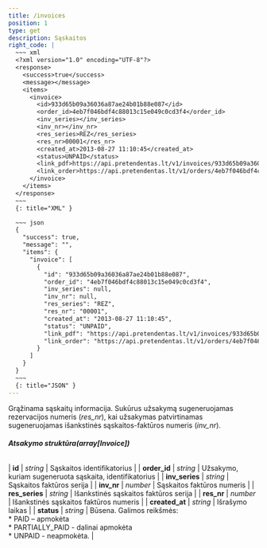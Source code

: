 ```yaml
---
title: /invoices
position: 1
type: get
description: Sąskaitos
right_code: |
  ~~~ xml
  <?xml version="1.0" encoding="UTF-8"?>
  <response>
    <success>true</success>
    <message></message>
    <items>
      <invoice>
        <id>933d65b09a36036a87ae24b01b88e087</id>
        <order_id>4eb7f046bdf4c88013c15e049c0cd3f4</order_id>
        <inv_series></inv_series>
        <inv_nr></inv_nr>
        <res_series>REZ</res_series>
        <res_nr>00001</res_nr>
        <created_at>2013-08-27 11:10:45</created_at>
        <status>UNPAID</status>
        <link_pdf>https://api.pretendentas.lt/v1/invoices/933d65b09a36036a87ae24b01b88e087/download</link_pdf>
        <link_order>https://api.pretendentas.lt/v1/orders/4eb7f046bdf4c88013c15e049c0cd3f4</link_order>
      </invoice>
    </items>
  </response>
  ~~~
  {: title="XML" }

  ~~~ json
  {
    "success": true,
    "message": "",
    "items": {
      "invoice": [
        {
          "id": "933d65b09a36036a87ae24b01b88e087",
          "order_id": "4eb7f046bdf4c88013c15e049c0cd3f4",
          "inv_series": null,
          "inv_nr": null,
          "res_series": "REZ",
          "res_nr": "00001",
          "created_at": "2013-08-27 11:10:45",
          "status": "UNPAID",
          "link_pdf": "https://api.pretendentas.lt/v1/invoices/933d65b09a36036a87ae24b01b88e087/download",
          "link_order": "https://api.pretendentas.lt/v1/orders/4eb7f046bdf4c88013c15e049c0cd3f4"
        }
      ]
    }
  }
  ~~~
  {: title="JSON" }
---
```

Grąžinama sąskaitų informacija. Sukūrus užsakymą sugeneruojamas rezervacijos numeris (*res_nr*), kai užsakymas patvirtinamas sugeneruojamas išankstinės sąskaitos-faktūros numeris (*inv_nr*).

###### **Atsakymo struktūra(array[Invoice])**

| **id** | *string* | Sąskaitos identifikatorius |
| **order_id** | *string* | Užsakymo, kuriam sugeneruota sąskaita, identifikatorius |
| **inv_series** | *string* | Sąskaitos faktūros serija |
| **inv_nr** | *number* | Sąskaitos faktūros numeris |
| **res_series** | *string* | Išankstinės sąskaitos faktūros serija |
| **res_nr** | *number* | Išankstinės sąskaitos faktūros numeris |
| **created_at** | *string* | Išrašymo laikas |
| **status** | *string* | Būsena. Galimos reikšmės: <br>* PAID – apmokėta <br>* PARTIALLY_PAID - dalinai apmokėta <br>* UNPAID - neapmokėta. |
